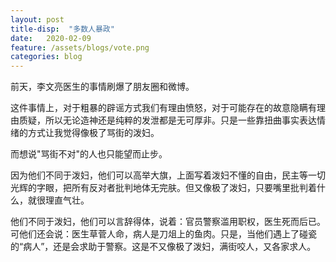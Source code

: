 ```yaml
---
layout: post
title-disp:  "多数人暴政"
date:   2020-02-09
feature: /assets/blogs/vote.png
categories: blog
---
```


前天，李文亮医生的事情刷爆了朋友圈和微博。  

这件事情上，对于粗暴的辟谣方式我们有理由愤怒，对于可能存在的故意隐瞒有理由质疑，所以无论造神还是纯粹的发泄都是无可厚非。只是一些靠扭曲事实表达情绪的方式让我觉得像极了骂街的泼妇。   

而想说"骂街不对"的人也只能望而止步。

因为他们不同于泼妇，他们可以高举大旗，上面写着泼妇不懂的自由，民主等一切光辉的字眼，把所有反对者批判地体无完肤。但又像极了泼妇，只要嘴里批判着什么，就很理直气壮。  

他们不同于泼妇，他们可以言辞得体，说着：官员警察滥用职权，医生死而后已。可他们还会说：医生草菅人命，病人是刀俎上的鱼肉。只是，当他们遇上了碰瓷的“病人”，还是会求助于警察。这是不又像极了泼妇，满街咬人，又各家求人。














